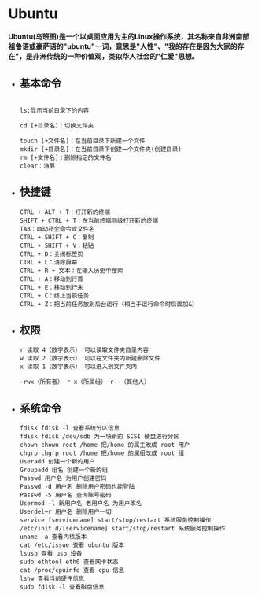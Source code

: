 # Ubuntu

**Ubuntu(乌班图)是一个以桌面应用为主的Linux操作系统，其名称来自非洲南部祖鲁语或豪萨语的"ubuntu"一词，意思是"人性"、"我的存在是因为大家的存在"，是非洲传统的一种价值观，类似华人社会的"仁爱"思想。**

* ## 基本命令

  ~~~
  
  ls:显示当前目录下的内容
  
  cd [+目录名]：切换文件夹
  
  touch [+文件名]：在当前目录下新建一个文件
  mkdir [+目录名]：在当前目录下创建一个文件夹(创建目录)
  rm [+文件名]：删除指定的文件名
  clear：清屏
  ~~~

* ## 快捷键

  ```
  CTRL + ALT + T：打开新的终端
  SHIFT + CTRL + T：在当前终端同级打开新的终端
  TAB：自动补全命令或文件名
  CTRL + SHIFT + C：复制
  CTRL + SHIFT + V：粘贴
  CTRL + D：关闭标签页
  CTRL + L：清除屏幕
  CTRL + R + 文本：在输入历史中搜索
  CTRL + A：移动到行首
  CTRL + E：移动到行末
  CTRL + C：终止当前任务
  CTRL + Z：把当前任务放到后台运行（相当于运行命令时后面加&）
  ```

* ## 权限

  ```
  r 读取 4（数字表示） 可以读取文件夹目录内容
  w 读取 2（数字表示） 可以在文件夹内新建删除文件
  x 读取 1（数字表示） 可以进入到文件夹内
  
  -rwx（所有者） r-x（所属组） r--（其他人）
  ```

* ## 系统命令

  ```
  fdisk fdisk -l 查看系统分区信息
  fdisk fdisk /dev/sdb 为一块新的 SCSI 硬盘进行分区
  chown chown root /home 把/home 的属主改成 root 用户
  chgrp chgrp root /home 把/home 的属组改成 root 组
  Useradd 创建一个新的用户
  Groupadd 组名 创建一个新的组
  Passwd 用户名 为用户创建密码
  Passwd -d 用户名 删除用户密码也能登陆
  Passwd -S 用户名 查询账号密码
  Usermod -l 新用户名 老用户名 为用户改名
  Userdel–r 用户名 删除用户一切
  service [servicename] start/stop/restart 系统服务控制操作
  /etc/init.d/[servicename] start/stop/restart 系统服务控制操作
  uname -a 查看内核版本
  cat /etc/issue 查看 ubuntu 版本
  lsusb 查看 usb 设备
  sudo ethtool eth0 查看网卡状态
  cat /proc/cpuinfo 查看 cpu 信息
  lshw 查看当前硬件信息
  sudo fdisk -l 查看磁盘信息
  ```

  